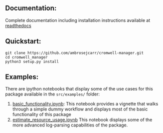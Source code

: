## Documentation:

Complete documentation including installation instructions available at 
[readthedocs](http://cromwell-manager.readthedocs.io/en/latest/) 


## Quickstart:

```
git clone https://github.com/ambrosejcarr/cromwell-manager.git
cd cromwell_manager
python3 setup.py install
```

## Examples:

There are ipython notebooks that display some of the use cases for this package available in the 
`src/examples/` folder:

1. [basic_functionality.ipynb](https://github.com/ambrosejcarr/cromwell_manager/tree/master/src/examples/basic_functionality.ipynb):
This notebook provides a vignette that walks through a simple dummy workflow and displays most of the basic functionality of this package
2. [estimate_resource_usage.ipynb](https://github.com/ambrosejcarr/cromwell_manager/tree/master/src/examples/estimate_resource_usage.ipynb)
This notebook displays some of the more advanced log-parsing capabilities of the package. 
